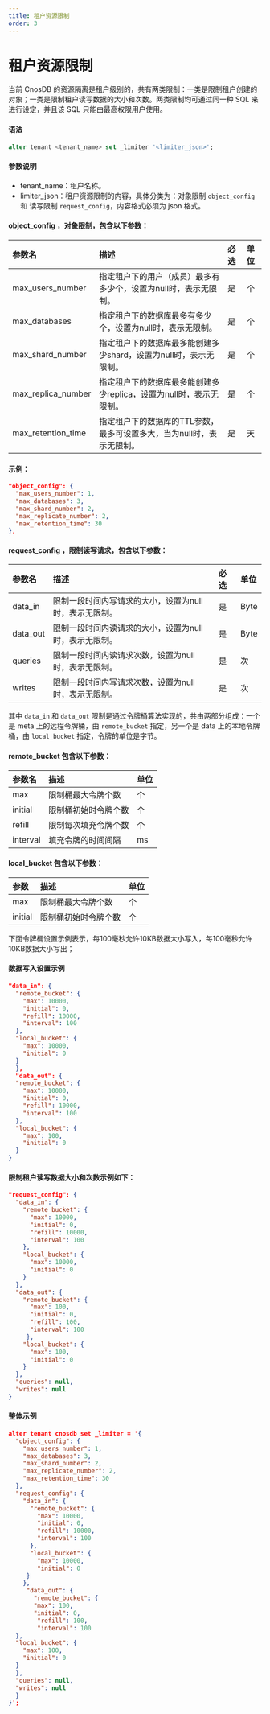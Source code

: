 ```yaml
---
title: 租户资源限制
order: 3
---
```


# 租户资源限制

当前 CnosDB 的资源隔离是租户级别的，共有两类限制：一类是限制租户创建的对象；一类是限制租户读写数据的大小和次数。两类限制均可通过同一种 SQL 来进行设定，并且该 SQL 只能由最高权限用户使用。

#### 语法

```sql
alter tenant <tenant_name> set _limiter '<limiter_json>';
```

#### 参数说明

- tenant_name：租户名称。
- limiter_json：租户资源限制的内容，具体分类为：对象限制 `object_config` 和 读写限制 `request_config`，内容格式必须为 json 格式。


#### object_config ，对象限制，包含以下参数：

| 参数名                | 描述                                      | 必选 | 单位 |
|:-------------------|:----------------------------------------|:---|:---|
| max_users_number   | 指定租户下的用户（成员）最多有多少个，设置为null时，表示无限制。      | 是  | 个  |
| max_databases      | 指定租户下的数据库最多有多少个，设置为null时，表示无限制。         | 是  | 个  |
| max_shard_number   | 指定租户下的数据库最多能创建多少shard，设置为null时，表示无限制。   | 是  | 个  |
| max_replica_number | 指定租户下的数据库最多能创建多少replica，设置为null时，表示无限制。 | 是  | 个  |
| max_retention_time | 指定租户下的数据库的TTL参数，最多可设置多大，当为null时，表示无限制。  | 是  | 天  |

#### 示例：
```json
"object_config": {
  "max_users_number": 1,
  "max_databases": 3,
  "max_shard_number": 2,
  "max_replicate_number": 2,
  "max_retention_time": 30
},
```
#### request_config ，限制读写请求，包含以下参数：
| 参数名      | 描述                            | 必选 | 单位   |
|:---------|:------------------------------|:---|:-----|
| data_in  | 限制一段时间内写请求的大小，设置为null时，表示无限制。 | 是  | Byte |
| data_out | 限制一段时间内读请求的大小，设置为null时，表示无限制。 | 是  | Byte |
| queries  | 限制一段时间内读请求次数，设置为null时，表示无限制。  | 是  | 次    |
| writes   | 限制一段时间内写请求次数，设置为null时，表示无限制。  | 是  | 次    |

其中 `data_in` 和 `data_out` 限制是通过令牌桶算法实现的，共由两部分组成：一个是 meta 上的远程令牌桶，由 `remote_bucket` 指定，另一个是 data 上的本地令牌桶，由 `local_bucket` 指定，令牌的单位是字节。

#### remote_bucket 包含以下参数：

| 参数名      | 描述         | 单位 |
|:---------|:-----------|:---|
| max      | 限制桶最大令牌个数  | 个  |
| initial  | 限制桶初始时令牌个数 | 个  |
| refill   | 限制每次填充令牌个数 | 个  |
| interval | 填充令牌的时间间隔  | ms |

#### local_bucket 包含以下参数：

| 参数      | 描述         | 单位 |
|:--------|:-----------|:---|
| max     | 限制桶最大令牌个数  | 个  |
| initial | 限制桶初始时令牌个数 | 个  |

下面令牌桶设置示例表示，每100毫秒允许10KB数据大小写入，每100毫秒允许10KB数据大小写出；

#### 数据写入设置示例

```json
"data_in": {
  "remote_bucket": {
    "max": 10000,
    "initial": 0,
    "refill": 10000,
    "interval": 100
  },
  "local_bucket": {
    "max": 10000,
    "initial": 0
  }
  },
  "data_out": {
  "remote_bucket": {
    "max": 10000,
    "initial": 0,
    "refill": 10000,
    "interval": 100
  },
  "local_bucket": {
    "max": 100,
    "initial": 0
  }
}
```

#### 限制租户读写数据大小和次数示例如下：

```json
"request_config": {
  "data_in": {
    "remote_bucket": {
      "max": 10000,
      "initial": 0,
      "refill": 10000,
      "interval": 100
    },
    "local_bucket": {
      "max": 10000,
      "initial": 0
    }
  },
  "data_out": {
    "remote_bucket": {
      "max": 100,
      "initial": 0,
      "refill": 100,
      "interval": 100
     },
    "local_bucket": {
      "max": 100,
      "initial": 0
    }
  },
  "queries": null,
  "writes": null
}
```

#### 整体示例

```json
alter tenant cnosdb set _limiter = '{
  "object_config": {
    "max_users_number": 1,
    "max_databases": 3,
    "max_shard_number": 2,
    "max_replicate_number": 2,
    "max_retention_time": 30
  },
  "request_config": {
    "data_in": {
      "remote_bucket": {
        "max": 10000,
        "initial": 0,
        "refill": 10000,
        "interval": 100
      },
      "local_bucket": {
        "max": 10000,
        "initial": 0
     }
    },
     "data_out": {
       "remote_bucket": {
       "max": 100,
       "initial": 0,
        "refill": 100,
        "interval": 100
  },
  "local_bucket": {
    "max": 100,
    "initial": 0
  }
  },
  "queries": null,
  "writes": null
  }
}';
```
